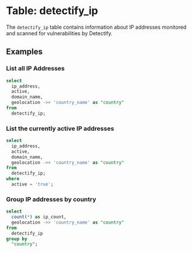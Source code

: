# Table: detectify_ip

The `detectify_ip` table contains information about IP addresses monitored and scanned for vulnerabilities by Detectify.

## Examples

### List all IP Addresses

```sql
select
  ip_address,
  active,
  domain_name,
  geolocation ->> 'country_name' as "country"
from
  detectify_ip;
```

### List the currently active IP addresses

```sql
select
  ip_address,
  active,
  domain_name,
  geolocation ->> 'country_name' as "country"
from
  detectify_ip;
where
  active = 'true';
```

### Group IP addresses by country

```sql
select
  count(*) as ip_count,
  geolocation ->> 'country_name' as "country"
from
  detectify_ip
group by
  "country";
```
